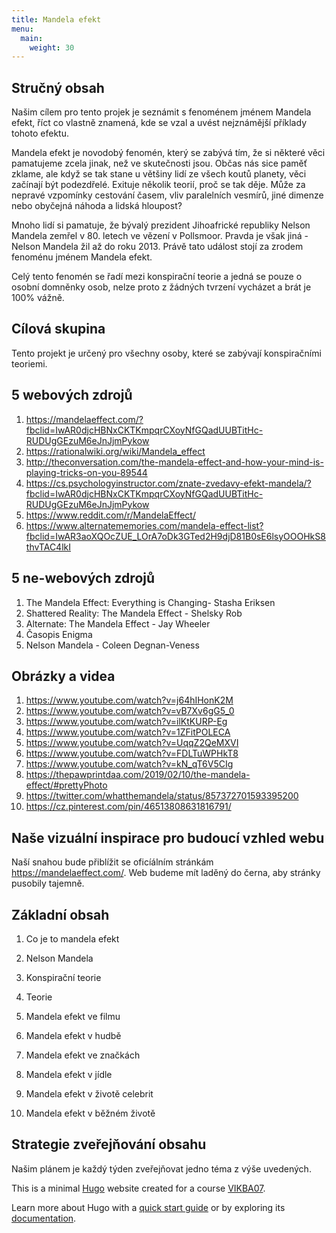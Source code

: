 ```yaml
---
title: Mandela efekt
menu:
  main:
    weight: 30
---
```

## Stručný obsah

Našim cílem pro tento projek je seznámit s fenoménem jménem Mandela efekt, říct co vlastně znamená, kde se vzal a uvést nejznámější příklady tohoto efektu.

Mandela efekt je novodobý fenomén, který se zabývá tím, že si některé věci pamatujeme zcela jinak, než ve skutečnosti jsou. Občas nás sice paměť zklame, ale když se tak stane u většiny lidí ze všech koutů planety, věci začínají být podezdřelé. Exituje několik teorií, proč se tak děje. Může za nepravé vzpomínky cestování časem, vliv paralelních vesmírů, jiné dimenze nebo obyčejná náhoda a lidská hloupost?

Mnoho lidí si pamatuje, že bývalý prezident Jihoafrické republiky Nelson Mandela zemřel v 80. letech ve vězení v Pollsmoor. Pravda je však jiná - Nelson Mandela žil až do roku 2013. Právě tato událost stojí za zrodem fenoménu jménem Mandela efekt.

Celý tento fenomén se řadí mezi konspirační teorie a jedná se pouze o osobní domněnky osob, nelze proto z žádných tvrzení vycházet a brát je 100% vážně.

## Cílová skupina

Tento projekt je určený pro všechny osoby, které se zabývají konspiračními teoriemi.

## 5 webových zdrojů

1) https://mandelaeffect.com/?fbclid=IwAR0djcHBNxCKTKmpqrCXoyNfGQadUUBTitHc-RUDUgGEzuM6eJnJjmPykow
2) https://rationalwiki.org/wiki/Mandela_effect
3) http://theconversation.com/the-mandela-effect-and-how-your-mind-is-playing-tricks-on-you-89544
4) https://cs.psychologyinstructor.com/znate-zvedavy-efekt-mandela/?fbclid=IwAR0djcHBNxCKTKmpqrCXoyNfGQadUUBTitHc-RUDUgGEzuM6eJnJjmPykow
5) https://www.reddit.com/r/MandelaEffect/
6) https://www.alternatememories.com/mandela-effect-list?fbclid=IwAR3aoXQOcZUE_LOrA7oDk3GTed2H9djD81B0sE6lsyOOOHkS8thvTAC4lkI

## 5 ne-webových zdrojů

1) The Mandela Effect: Everything is Changing- Stasha Eriksen
2) Shattered Reality: The Mandela Effect - Shelsky Rob
3) Alternate: The Mandela Effect - Jay Wheeler
4) Časopis Enigma
5) Nelson Mandela - Coleen Degnan-Veness

## Obrázky a videa 
1) https://www.youtube.com/watch?v=j64hIHonK2M
2) https://www.youtube.com/watch?v=vB7Xv6gG5_0
3) https://www.youtube.com/watch?v=ilKtKURP-Eg
4) https://www.youtube.com/watch?v=1ZFitPOLECA
5) https://www.youtube.com/watch?v=UqqZ2QeMXVI
6) https://www.youtube.com/watch?v=FDLTuWPHkT8
7) https://www.youtube.com/watch?v=kN_qT6V5CIg
8) https://thepawprintdaa.com/2019/02/10/the-mandela-effect/#prettyPhoto
9) https://twitter.com/whatthemandela/status/857372701593395200
10) https://cz.pinterest.com/pin/46513808631816791/

## Naše vizuální inspirace pro budoucí vzhled webu 

Naší snahou bude přiblížit se oficíálním stránkám https://mandelaeffect.com/.
Web budeme mít laděný do černa, aby stránky pusobily tajemně. 

## Základní obsah

1) Co je to mandela efekt

2) Nelson Mandela 

3) Konspirační teorie

4) Teorie

5) Mandela efekt ve filmu

6) Mandela efekt v hudbě

7) Mandela efekt ve značkách

8) Mandela efekt v jídle

9) Mandela efekt v životě celebrit

10) Mandela efekt v běžném životě

## Strategie zveřejňování obsahu

Našim plánem je každý týden zveřejňovat jedno téma z výše uvedených. 





This is a minimal [Hugo][] website created for a course [VIKBA07][].

Learn more about Hugo with a [quick start guide][qs] or by exploring its [documentation][hugoDocs].

[Hugo]: https://gohugo.io
[VIKBA07]: https://is.muni.cz/predmet/phil/VIKBA07
[hugoDocs]: https://gohugo.io/documentation/
[qs]: https://gohugo.io/getting-started/quick-start/


